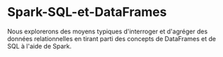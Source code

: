 # Spark-SQL-et-DataFrames
Nous explorerons des moyens typiques d'interroger et d'agréger des données relationnelles en tirant parti des concepts de DataFrames et de SQL à l'aide de Spark.
